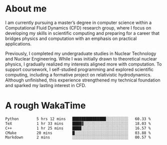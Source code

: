 # About me

I am currently pursuing a master’s degree in computer science within a Computational Fluid Dynamics (CFD) research group, where I focus on developing my skills in scientific computing and preparing for a career that bridges physics and computation with an emphasis on practical applications.

Previously, I completed my undergraduate studies in Nuclear Technology and Nuclear Engineering. While I was initially drawn to theoretical nuclear physics, I gradually realized my interests aligned more with computation. To support coursework, I self-studied programming and explored scientific computing, including a formative project on relativistic hydrodynamics. Although unfinished, this experience strengthened my technical foundation and sparked my lasting interest in CFD.

# A rough WakaTime

<!--START_SECTION:waka-->

```txt
Python        5 hrs 12 mins   ███████████████░░░░░░░░░░   60.33 %
TeX           1 hr 33 mins    ████▓░░░░░░░░░░░░░░░░░░░░   18.03 %
C++           1 hr 25 mins    ████░░░░░░░░░░░░░░░░░░░░░   16.57 %
CMake         20 mins         █░░░░░░░░░░░░░░░░░░░░░░░░   03.88 %
Markdown      2 mins          ░░░░░░░░░░░░░░░░░░░░░░░░░   00.57 %
```

<!--END_SECTION:waka-->
